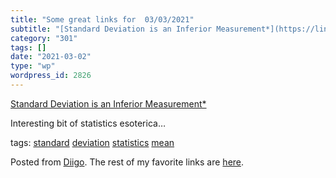 ```yaml
---
title: "Some great links for  03/03/2021"
subtitle: "[Standard Deviation is an Inferior Measurement*](https://link.medium.com/gbpcSJtCieb)"
category: "301"
tags: []
date: "2021-03-02"
type: "wp"
wordpress_id: 2826
---
```

[Standard Deviation is an Inferior Measurement*](https://link.medium.com/gbpcSJtCieb) 

Interesting bit of statistics esoterica…

 tags: [standard](https://www.diigo.com/user/pitosalas/standard) [deviation](https://www.diigo.com/user/pitosalas/deviation) [statistics](https://www.diigo.com/user/pitosalas/statistics) [mean](https://www.diigo.com/user/pitosalas/mean)

Posted from [Diigo](https://www.diigo.com). The rest of my favorite links are [here](https://www.diigo.com/user/pitosalas).